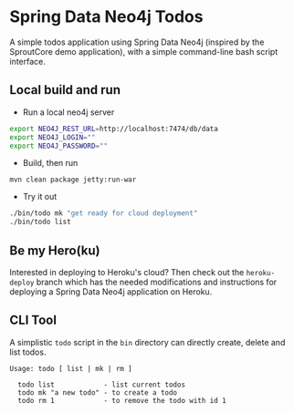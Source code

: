 Spring Data Neo4j Todos
=======================

A simple todos application using Spring Data Neo4j (inspired by the SproutCore demo application),
with a simple command-line bash script interface.

Local build and run
-------------------

* Run a local neo4j server

```bash
export NEO4J_REST_URL=http://localhost:7474/db/data
export NEO4J_LOGIN=""
export NEO4J_PASSWORD=""
```

* Build, then run

`mvn clean package jetty:run-war`

* Try it out

```bash
./bin/todo mk "get ready for cloud deployment"
./bin/todo list
```

Be my Hero(ku)
--------------
Interested in deploying to Heroku's cloud? Then check out the `heroku-deploy` branch
which has the needed modifications and instructions for deploying a Spring Data Neo4j
application on Heroku.

CLI Tool
--------

A simplistic `todo` script in the `bin` directory can directly create, delete and list todos.

    Usage: todo [ list | mk | rm ]

      todo list            - list current todos
      todo mk "a new todo" - to create a todo
      todo rm 1            - to remove the todo with id 1

